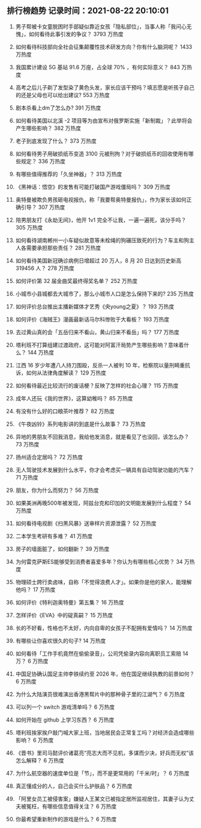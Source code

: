 
## 排行榜趋势 记录时间：2021-08-22 20:10:01
  
  1. 男子帮被卡女童脱困时手部疑似靠近女孩「隐私部位」，当事人称「我问心无愧」，如何看待此事引发的争议？ 3793 万热度
    
  2. 如何看待科技部向全社会征集颠覆性技术研发方向？你有什么脑洞呢？ 1433 万热度
    
  3. 我国累计建设 5G 基站 91.6 万座，占全球 70% ，有何实际意义？ 843 万热度
    
  4. 高考之后儿子剃了发型染了黄色头发，家长应该干预吗？填志愿是听孩子自己的还是父母也可以给出建议? 553 万热度
    
  5. 剧本杀看上dm了怎么办? 391 万热度
    
  6. 如何看待美国以北溪 -2 项目等为由宣布对俄罗斯实施「新制裁」？此举将会产生哪些影响？ 382 万热度
    
  7. 老子到底发现了什么？ 373 万热度
    
  8. 如何看待男子用破损纸币变造 3100 元被刑拘？对于破损纸币的回收使用有哪些规定？ 336 万热度
    
  9. 有哪些值得推荐的「久坐神器」？ 313 万热度
    
  10. 《黑神话：悟空》的发售有可能打破国产游戏僵局吗？ 309 万热度
    
  11. 奥特曼被欺负男孩砸电视报仇，称「我要帮奥特曼报仇」，作为家长该如何正确引导？ 307 万热度
    
  12. 陪男朋友打《永劫无间》，他开 1v1 完全不让我，一遍一遍死，该分手吗？ 305 万热度
    
  13. 如何看待湖南郴州一小车疑似故意等未栓绳的狗碾压致死的行为？车主和狗主人各需要承担那些责任？ 281 万热度
    
  14. 如何看待美国新冠确诊病例日增超过 20 万人，8 月 20 日达到历史新高 319456 人？ 278 万热度
    
  15. 如何评价第 32 届金曲奖最终得奖名单？ 252 万热度
    
  16. 小城市小县城都去大城市了，那么小城市人口是怎么保持下来的? 235 万热度
    
  17. 如何评价总台推出主播新媒体才艺秀《央young之夏》？ 193 万热度
    
  18. 如何评价《海贼王》漫画最新话马尔科惨败于大看板？ 193 万热度
    
  19. 去过黄山真的会「五岳归来不看山，黄山归来不看岳」吗？ 177 万热度
    
  20. 塔利班不打算组建过渡政府，这可能对阿富汗局势产生哪些影响？意味着什么？ 144 万热度
    
  21. 江西 16 岁少年遭八人持刀围殴，反杀一人被判 10 年，检察院以量刑畸重抗诉，如何从法律角度解读？ 129 万热度
    
  22. 如何看待最近比较流行的废话梗？反映了怎样的社会心理？ 115 万热度
    
  23. 成年人还玩《我的世界》，这算幼稚吗？ 85 万热度
    
  24. 有没有什么好的口粮茶叶推荐？ 82 万热度
    
  25. 《午夜凶铃》系列电影讲的到底是什么故事？ 73 万热度
    
  26. 异地的男朋友不回我消息，我给他发消息，就是看见了也没回，该怎么办？ 73 万热度
    
  27. 扬州适合定居吗？ 72 万热度
    
  28. 无人驾驶技术发展到什么水平，你才会考虑买一辆具有自动驾驶功能的汽车？ 71 万热度
    
  29. 朋友，你为什么而努力？ 56 万热度
    
  30. 如果美洲再晚500年被发现，阿兹台克和印加的文明能发展到什么程度？ 54 万热度
    
  31. 如何看待电视剧《扫黑风暴》送审样片资源泄露？ 52 万热度
    
  32. 二本学生考研有多难？ 41 万热度
    
  33. 房子的墙面脏了，如何翻新？ 39 万热度
    
  34. 为何雷克萨斯ES能够受到消费者喜爱多年？你认为有哪些核心优势？ 34 万热度
    
  35. 物理硕士跨行卖卤味，自称「不觉得浪费人才」。如果你是他的家人，能理解他吗？ 17 万热度
    
  36. 如何评价《特利迦奥特曼》第五集？ 16 万热度
    
  37. 怎样评价《EVA》中的碇真嗣？ 15 万热度
    
  38. 长的不好看，性格也不太好，内向自卑的女孩子不配拥有爱情吗？ 14 万热度
    
  39. 有哪些让你喜欢很久的句子? 14 万热度
    
  40. 如何看待「工作手机竟然在偷偷录音」，公司凭偷录内容向离职员工索赔 14 万？ 6 万热度
    
  41. 中国足协确认国足主帅李铁续约至 2026 年，他在国足继续执教的前景如何？ 6 万热度
    
  42. 为什么大陆演员很难演出香港黑帮片中的那种骨子里的江湖气？ 6 万热度
    
  43. 可以列一个 switch 游戏清单吗？ 6 万热度
    
  44. 如何开始在 github 上学习东西？ 6 万热度
    
  45. 塔利班挨家挨户敲门喊大家上班，当地居民会正常复工吗？对经济会造成哪些影响？ 6 万热度
    
  46. 《晋书》里司马懿评价诸葛亮“亮志大而不见机，多谋而少决，好兵而无权”该怎么解释？ 6 万热度
    
  47. 为什么航空器的速度单位是「节」，而不是更常用的「千米/时」？ 6 万热度
    
  48. 真正懂成分的人，自己会买什么护肤品？ 6 万热度
    
  49. 「阿里女员工被侵害案」嫌疑人王某文已被指定居所监视居住，其妻子认为丈夫被冤枉，有哪些信息值得关注？ 6 万热度
    
  50. 你最希望重新制作的游戏是什么？ 6 万热度
    